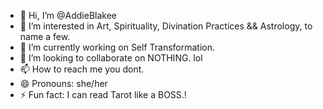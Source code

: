 - 👋 Hi, I’m @AddieBlakee
- 👀 I’m interested in Art, Spirituality, Divination Practices && Astrology, to name a few.
- 🌱 I’m currently working on Self Transformation.
- 💞️ I’m looking to collaborate on NOTHING. lol 
- 📫 How to reach me you dont.
- 😄 Pronouns: she/her
- ⚡ Fun fact: I can read Tarot like a BOSS.!

<!---
AddieBlakee/AddieBlakee is a ✨ special ✨ repository because its `README.md` (this file) appears on your GitHub profile.
You can click the Preview link to take a look at your changes.
--->
